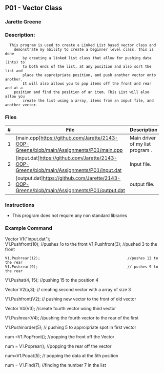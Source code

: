 ## P01 - Vector Class
### Jarette Greene
### Description: 

      This program is used to create a Linked List based vector class and 
   		demonstrate my ability to create a beginner level class. This is done
			by creating a linked list class that allow for pushing data (ints) to 
			to both ends of the list, at any position and also sort the list and 
			place the approipriate position, and push another vector onto another. 
			It will also allows you to pop items off the front and rear and at a 
	  	position and find the position of an item. This List will also allow you 
 			create the list using a array, items from an input file, and another vector.

### Files

|   #   | File     | Description                      |
| :---: | -------- | -------------------------------- |
|   1   |[main.cpp]https://github.com/Jarette/2143-OOP-Greene/blob/main/Assignments/P01/main.cpp| Main driver of my list program . |
|   2   |[input.dat]https://github.com/Jarette/2143-OOP-Greene/blob/main/Assignments/P01/input.dat| Input file.|
|   3   |[output.dat]https://github.com/Jarette/2143-OOP-Greene/blob/main/Assignments/P01/output.dat| output file.|

### Instructions

- This program does not require any non standard libraries 

### Example Command

  Vector V1("input.dat");	
  V1.Pushfront(10);										//pushes 1o to the front
	V1.Pushfront(3);                    //pushed 3 to the front

  
	V1.Pushrear(12);										//pushes 12 to the rear
	V1.Pushrear(9);											// pushes 9 to the rear
  
  V1.Pushat(4, 15);										//pushing 15 to the position 4
  
  Vector V2(a,3);											// creating second vector with a array of size 3
  
  V1.Pushfront(V2);										// pushing new vector to the front of old vector 
  
  Vector V4(V3);											//create fourth vector using third vector
  
  V1.Pushrear(V4);										//pushing the fourth vector to the rear of the first 
  
  V1.Pushinorder(5);										// pushing 5 to approipriate spot in first vector
  
  num =V1.PopFront();										//popping the front off the Vector
  
  num = V1.Poprear();										//popping the rear off the vector 
  
  num=V1.Popat(5);										// popping the data at the 5th position
  
  num = V1.Find(7);										//finding the number 7 in the list


